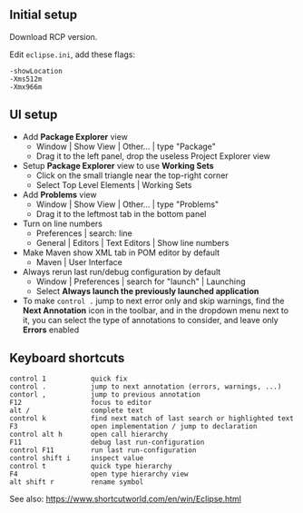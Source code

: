 Initial setup
-------------

Download RCP version.

Edit `eclipse.ini`, add these flags:

    -showLocation
    -Xms512m
    -Xmx966m

UI setup
--------

- Add **Package Explorer** view
    - Window | Show View | Other... | type "Package"
    - Drag it to the left panel, drop the useless Project Explorer view
- Setup **Package Explorer** view to use **Working Sets**
    - Click on the small triangle near the top-right corner
    - Select Top Level Elements | Working Sets
- Add **Problems** view
    - Window | Show View | Other... | type "Problems"
    - Drag it to the leftmost tab in the bottom panel
- Turn on line numbers
    - Preferences | search: line
    - General | Editors | Text Editors | Show line numbers
- Make Maven show XML tab in POM editor by default
    - Maven | User Interface
- Always rerun last run/debug configuration by default
    - Window | Preferences | search for "launch" | Launching
    - Select **Always launch the previously launched application**
- To make `control .` jump to next error only and skip warnings,
  find the **Next Annotation** icon in the toolbar, and in the dropdown menu next to it,
  you can select the type of annotations to consider, and leave only **Errors** enabled

Keyboard shortcuts
------------------

    control 1           quick fix
    control .           jump to next annotation (errors, warnings, ...)
    contorl ,           jump to previous annotation
    F12                 focus to editor
    alt /               complete text
    control k           find next match of last search or highlighted text
    F3                  open implementation / jump to declaration
    control alt h       open call hierarchy
    F11                 debug last run-configuration
    control F11         run last run-configuration
    control shift i     inspect value
    control t           quick type hierarchy
    F4                  open type hierarchy view
    alt shift r         rename symbol

See also: https://www.shortcutworld.com/en/win/Eclipse.html

